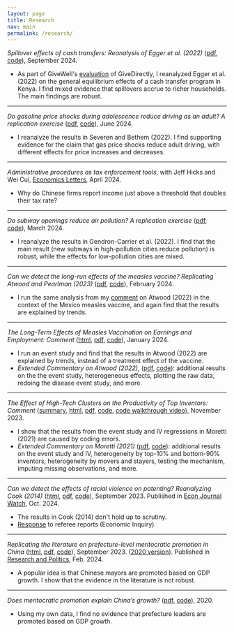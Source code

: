```yaml
---
layout: page
title: Research
nav: main
permalink: /research/
---
```


*Spillover effects of cash transfers: Reanalysis of Egger et al. (2022)* ([pdf](https://michaelwiebe.com/assets/cash_spillover/cash_spillover.pdf), [code](https://github.com/maswiebe/cash_spillover)), September 2024.
- As part of GiveWell's [evaluation](https://www.givewell.org/international/technical/programs/givedirectly-cash-for-poverty-relief-program) of GiveDirectly, I reanalyzed Egger et al. (2022) on the general equilibrium effects of a cash transfer program in Kenya. I find mixed evidence that spillovers accrue to richer households. The main findings are robust.

---

*Do gasoline price shocks during adolescence reduce driving as an adult? A replication exercise* ([pdf](https://michaelwiebe.com/assets/formative_gas/formative_gas.pdf), [code](https://github.com/maswiebe/formative_gas)), June 2024.
- I reanalyze the results in Severen and Bethem (2022). I find supporting evidence for the claim that gas price shocks reduce adult driving, with different effects for price increases and decreases.

---

*Administrative procedures as tax enforcement tools*, with Jeff Hicks and Wei Cui, [Economics Letters](https://www.sciencedirect.com/science/article/pii/S0165176524001320), April 2024.
- Why do Chinese firms report income just above a threshold that doubles their tax rate?

---

*Do subway openings reduce air pollution? A replication exercise* ([pdf](https://michaelwiebe.com/assets/subway_pollution/subway_pollution.pdf), [code](https://github.com/maswiebe/subway_pollution)), March 2024.
- I reanalyze the results in Gendron-Carrier et al. (2022). I find that the main result (new subways in high-pollution cities reduce pollution) is robust, while the effects for low-pollution cities are mixed.

---

*Can we detect the long-run effects of the measles vaccine? Replicating Atwood and Pearlman (2023)* ([pdf](https://michaelwiebe.com/assets/measles_mexico/ap_replication.pdf), [code](https://github.com/maswiebe/measles_mexico)), February 2024.
- I run the same analysis from my [comment](https://michaelwiebe.com/assets/atwood/atwood_comment) on Atwood (2022) in the context of the Mexico measles vaccine, and again find that the results are explained by trends.

---

*The Long-Term Effects of Measles Vaccination on Earnings and Employment: Comment* ([html](https://michaelwiebe.com/assets/atwood/atwood_comment), [pdf](https://michaelwiebe.com/assets/atwood/atwood_comment.pdf), [code](https://github.com/maswiebe/atwood_comment)), January 2024.
- I run an event study and find that the results in Atwood (2022) are explained by trends, instead of a treatment effect of the vaccine.
- *Extended Commentary on Atwood (2022)*, ([pdf](https://michaelwiebe.com/assets/atwood/atwood_extended.pdf), [code](https://github.com/maswiebe/atwood_extended)): additional results on the the event study, heterogeneous effects, plotting the raw data, redoing the disease event study, and more.

---

*The Effect of High-Tech Clusters on the Productivity of Top Inventors: Comment* ([summary](https://michaelwiebe.com/blog/2024/01/moretti_summary), [html](https://michaelwiebe.com/assets/moretti/moretti_comment), [pdf](https://michaelwiebe.com/assets/moretti/moretti_comment.pdf), [code](https://github.com/maswiebe/moretti_comment), [code walkthrough video](https://www.youtube.com/watch?v=mXpGyd5wMos)), November 2023.
- I show that the results from the event study and IV regressions in Moretti (2021) are caused by coding errors.
- *Extended Commentary on Moretti (2021)* ([pdf](https://michaelwiebe.com/assets/moretti/moretti_extended.pdf), [code](https://github.com/maswiebe/moretti_extended)): additional results on the event study and IV, heterogeneity by top-10% and bottom-90% inventors, heterogeneity by movers and stayers, testing the mechanism, imputing missing observations, and more.

---

*Can we detect the effects of racial violence on patenting? Reanalyzing Cook (2014)* ([html](https://michaelwiebe.com/assets/cook_reanalysis), [pdf](https://michaelwiebe.com/assets/cook_reanalysis.pdf), [code](https://github.com/maswiebe/cook_reanalysis)), September 2023. Published in [Econ Journal Watch](https://econjwatch.org/articles/can-we-detect-the-effects-of-racial-violence-on-patenting-reanalyzing-an-article-by-lisa-cook), Oct. 2024.
- The results in Cook (2014) don't hold up to scrutiny.
- [Response](https://michaelwiebe.com/assets/cook_reanalysis/response_to_ei_referees.pdf) to referee reports (Economic Inquiry)

---

*Replicating the literature on prefecture-level meritocratic promotion in China* ([html](https://michaelwiebe.com/assets/promotion), [pdf](https://michaelwiebe.com/assets/promotion.pdf), [code](https://github.com/maswiebe/promotion)), September 2023.
([2020 version](https://michaelwiebe.com/assets/ch2.pdf)).
Published in [Research and Politics](https://journals.sagepub.com/doi/full/10.1177/20531680241229875), Feb. 2024.
- A popular idea is that Chinese mayors are promoted based on GDP growth. I show that the evidence in the literature is not robust.

---

*Does meritocratic promotion explain China’s growth?* ([pdf](https://michaelwiebe.com/assets/ch1.pdf), [code](https://github.com/maswiebe/meritocratic_promotion)), 2020.
- Using my own data, I find no evidence that prefecture leaders are promoted based on GDP growth.
